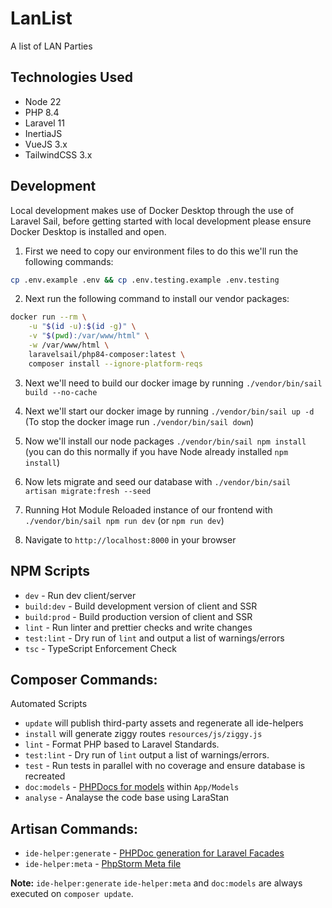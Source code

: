 # LanList
A list of LAN Parties

## Technologies Used
- Node 22
- PHP 8.4
- Laravel 11
- InertiaJS
- VueJS 3.x
- TailwindCSS 3.x

## Development

Local development makes use of Docker Desktop through the use of Laravel Sail, before getting started with local development please ensure Docker Desktop is installed and open.

1. First we need to copy our environment files to do this we'll run the following commands:

```bash
cp .env.example .env && cp .env.testing.example .env.testing
```

2. Next run the following command to install our vendor packages:

```bash
docker run --rm \
    -u "$(id -u):$(id -g)" \
    -v "$(pwd):/var/www/html" \
    -w /var/www/html \
    laravelsail/php84-composer:latest \
    composer install --ignore-platform-reqs
```

3. Next we'll need to build our docker image by running `./vendor/bin/sail build --no-cache`

4. Next we'll start our docker image by running `./vendor/bin/sail up -d` (To stop the docker image run `./vendor/bin/sail down`)

5. Now we'll install our node packages `./vendor/bin/sail npm install` (you can do this normally if you have Node already installed `npm install`)

6. Now lets migrate and seed our database with `./vendor/bin/sail artisan migrate:fresh --seed`

7. Running Hot Module Reloaded instance of our frontend with `./vendor/bin/sail npm run dev` (or `npm run dev`)

8. Navigate to `http://localhost:8000` in your browser

## NPM Scripts
- `dev` - Run dev client/server
- `build:dev` - Build development version of client and SSR
- `build:prod` - Build production version of client and SSR
- `lint` - Run linter and prettier checks and write changes
- `test:lint` - Dry run of `lint` and output a list of warnings/errors
- `tsc` - TypeScript Enforcement Check

## Composer Commands:
Automated Scripts
- `update` will publish third-party assets and regenerate all ide-helpers
- `install` will generate ziggy routes `resources/js/ziggy.js`
- `lint` - Format PHP based to Laravel Standards.
- `test:lint` - Dry run of `lint` output a list of warnings/errors.
- `test` - Run tests in parallel with no coverage and ensure database is recreated
- `doc:models` - [PHPDocs for models](https://github.com/barryvdh/laravel-ide-helper#automatic-PHPDocs-for-models) within `App/Models`
- `analyse` - Analayse the code base using LaraStan

## Artisan Commands:
- `ide-helper:generate` - [PHPDoc generation for Laravel Facades](https://github.com/barryvdh/laravel-ide-helper#automatic-phpdoc-generation-for-laravel-facades) 
- `ide-helper:meta` - [PhpStorm Meta file](https://github.com/barryvdh/laravel-ide-helper#phpstorm-meta-for-container-instances)

**Note:** `ide-helper:generate` `ide-helper:meta` and `doc:models` are always executed on `composer update`.
